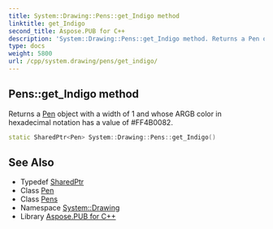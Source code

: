 ```yaml
---
title: System::Drawing::Pens::get_Indigo method
linktitle: get_Indigo
second_title: Aspose.PUB for C++
description: 'System::Drawing::Pens::get_Indigo method. Returns a Pen object with a width of 1 and whose ARGB color in hexadecimal notation has a value of #FF4B0082 in C++.'
type: docs
weight: 5800
url: /cpp/system.drawing/pens/get_indigo/
---
```

## Pens::get_Indigo method


Returns a [Pen](../../pen/) object with a width of 1 and whose ARGB color in hexadecimal notation has a value of #FF4B0082.

```cpp
static SharedPtr<Pen> System::Drawing::Pens::get_Indigo()
```

## See Also

* Typedef [SharedPtr](../../../system/sharedptr/)
* Class [Pen](../../pen/)
* Class [Pens](../)
* Namespace [System::Drawing](../../)
* Library [Aspose.PUB for C++](../../../)
